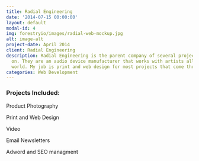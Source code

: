 ```yaml
---
title: Radial Engineering
date: '2014-07-15 00:00:00'
layout: default
modal-id: 4
img: forestryio/images/radial-web-mockup.jpg
alt: image-alt
project-date: April 2014
client: Radial Engineering
description: Radial Engineering is the parent company of several projects I worked
  on. They are an audio device manufacturer that works with artists all around the
  world. My job is print and web design for most projects that come through.
categories: Web Development
---
```

### Projects Included:

Product Photography

Print and Web Design

Video

Email Newsletters

Adword and SEO managment